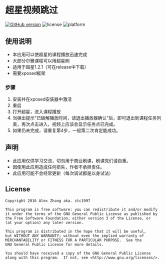 # 超星视频跳过
[![GitHub version](https://badge.fury.io/gh/ztc1997%2FChaoxingVideoSkip.svg)](https://badge.fury.io/gh/ztc1997%2FChaoxingVideoSkip) ![license](http://img.shields.io/badge/license-GPLv3-brightgreen.svg) ![platform](http://img.shields.io/badge/platform-Android-blue.svg)
## 使用说明
* 本应用可以使超星的课程播放迅速完成
* 大部分尔雅课程可以用超星刷
* 适用于超星1.2.1（可在release中下载）
* 需要xposed框架

### 步骤
1. 安装并在xposed安装器中激活
2. 重启
3. 打开超星，进入课程播放
4. 当弹出提示"已破解播放时间，请退出播放器确认"后，即可退出到课程任务列表，再次点击进入，视频上应该会显示任务点已完成。
5. 如果仍未完成，请重复第4步，一般第二次肯定能成功。

## 声明
* 此应用仅供学习交流，切勿用于商业刷课，刷课党们请自重。
* 因使用此应用造成任何损失，作者不承担责任。
* 此应用可能不会经常更新（每次调试都是以身试法）

## License
```
Copyright 2016 Alex Zhang aka. ztc1997

This program is free software: you can redistribute it and/or modify
it under the terms of the GNU General Public License as published by
the Free Software Foundation, either version 3 of the License, or
(at your option) any later version.

This program is distributed in the hope that it will be useful,
but WITHOUT ANY WARRANTY; without even the implied warranty of
MERCHANTABILITY or FITNESS FOR A PARTICULAR PURPOSE.  See the
GNU General Public License for more details.

You should have received a copy of the GNU General Public License
along with this program.  If not, see <http://www.gnu.org/licenses/>.
```
